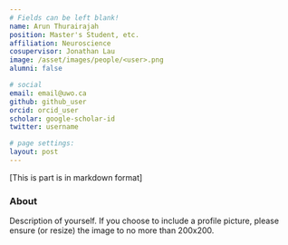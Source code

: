 ```yaml
---
# Fields can be left blank! 
name: Arun Thurairajah
position: Master's Student, etc.
affiliation: Neuroscience
cosupervisor: Jonathan Lau
image: /asset/images/people/<user>.png
alumni: false

# social
email: email@uwo.ca
github: github_user
orcid: orcid_user
scholar: google-scholar-id
twitter: username

# page settings:
layout: post
---
```


[This is part is in markdown format]

### About

Description of yourself. If you choose to include a profile picture, please ensure (or resize) the image to no more than 200x200.
